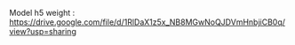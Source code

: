 Model h5 weight :
https://drive.google.com/file/d/1RlDaX1z5x_NB8MGwNoQJDVmHnbjiCB0q/view?usp=sharing
